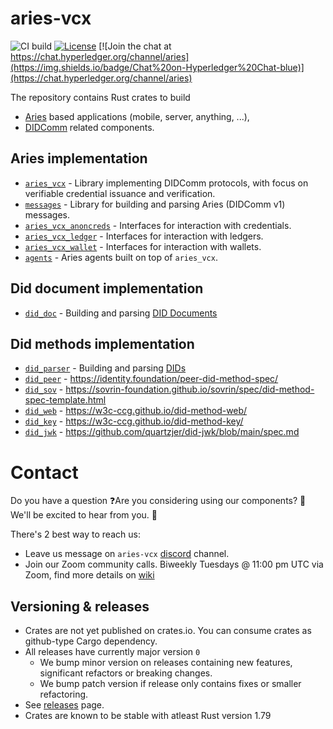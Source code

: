 # aries-vcx

![CI build](https://github.com/hyperledger/aries-vcx/workflows/CI/badge.svg)
[![License](https://img.shields.io/badge/License-Apache%202.0-blue.svg)](https://opensource.org/licenses/Apache-2.0)
[![Join the chat at https://chat.hyperledger.org/channel/aries](https://img.shields.io/badge/Chat%20on-Hyperledger%20Chat-blue)](https://chat.hyperledger.org/channel/aries)

The repository contains Rust crates to build 
- [Aries](https://github.com/hyperledger/aries-rfcs/) based applications (mobile, server, anything, ...),
- [DIDComm](https://didcomm.org/) related components.

## Aries implementation
- [`aries_vcx`](aries/aries_vcx) - Library implementing DIDComm protocols, with focus on verifiable credential issuance and verification.
- [`messages`](aries/messages) - Library for building and parsing Aries (DIDComm v1) messages.
- [`aries_vcx_anoncreds`](aries/aries_vcx_anoncreds) - Interfaces for interaction with credentials.
- [`aries_vcx_ledger`](aries/aries_vcx_ledger) - Interfaces for interaction with ledgers.
- [`aries_vcx_wallet`](aries/aries_vcx_wallet) - Interfaces for interaction with wallets.
- [`agents`](aries/agents) - Aries agents built on top of `aries_vcx`.

## Did document implementation
  - [`did_doc`](did_core/did_doc) - Building and parsing [DID Documents](https://w3c.github.io/did-core/)

## Did methods implementation
  - [`did_parser`](did_core/did_parser_nom) - Building and parsing  [DIDs](https://w3c.github.io/did-core/)
  - [`did_peer`](did_core/did_methods/did_peer) - https://identity.foundation/peer-did-method-spec/
  - [`did_sov`](did_core/did_methods/did_resolver_sov) - https://sovrin-foundation.github.io/sovrin/spec/did-method-spec-template.html
  - [`did_web`](did_core/did_methods/did_resolver_web) - https://w3c-ccg.github.io/did-method-web/
  - [`did_key`](did_core/did_methods/did_key) - https://w3c-ccg.github.io/did-method-key/
  - [`did_jwk`](did_core/did_methods/did_jwk) - https://github.com/quartzjer/did-jwk/blob/main/spec.md

# Contact
Do you have a question ❓Are you considering using our components? 🚀 We'll be excited to hear from you. 👋

There's 2 best way to reach us:
- Leave us message on `aries-vcx` [discord](https://discord.com/channels/905194001349627914/955480822675308604) channel.
- Join our Zoom community calls. Biweekly Tuesdays @ 11:00 pm UTC via Zoom, find more details on [wiki](https://wiki.hyperledger.org/display/ARIES/Community+calls)

## Versioning & releases
  - Crates are not yet published on crates.io. You can consume crates as github-type Cargo dependency.
  - All releases have currently major version `0` 
    - We bump minor version on releases containing new features, significant refactors or breaking changes. 
    - We bump patch version if release only contains fixes or smaller refactoring.
  - See [releases](https://github.com/hyperledger/aries-vcx/releases) page.
  - Crates are known to be stable with atleast Rust version 1.79
